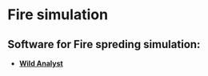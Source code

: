 Fire simulation
====================

## Software for Fire spreding simulation:

* **[Wild Analyst](https://wildfireanalyst.com)**